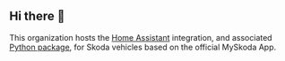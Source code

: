 ## Hi there 👋

This organization hosts the [Home Assistant](https://www.home-assistant.io/) integration, and associated [Python package](https://pypi.org/project/myskoda/), for Skoda vehicles based on the official MySkoda App.

